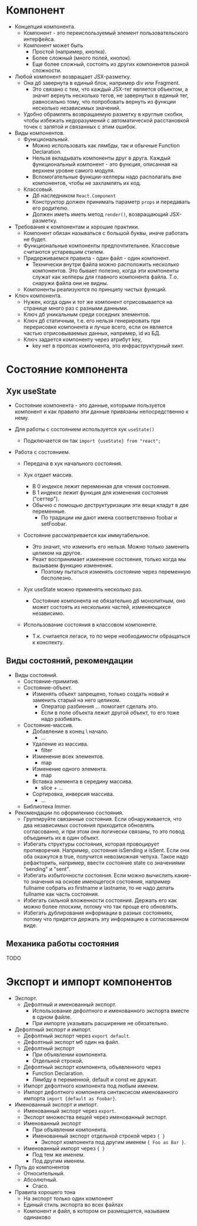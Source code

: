 # Компонент

* Концепция компонента.
  * Компонент - это переиспользуемый элемент пользовательского интерфейса.
  * Компонент может быть
    * Простой (например, кнопка).
    * Более сложный (много полей, кнопок).
    * Еще более сложный, состоять из других компонентов разной сложности.
* Любой компонент возвращает JSX-разметку.
  * Она дб завернута в единый блок, например div или Fragment.
    * Это связано с тем, что каждый JSX-тег является объектом, а значит вернуть несколько тегов, не завернутых в единый тег, равносильно тому, что попробовать вернуть из функции несколько независимых значений.
  * Удобно обрамлять возвращаемую разметку в круглые скобки, чтобы избежать недоразумений с автоматической расстановкой точек с запятой и связанных с этим ошибок.
* Виды компонентов.
  * Функциональный.
    * Можно использовать как лямбды, так и обычные Function Declaration.
    * Нельзя вкладывать компоненты друг в друга. Каждый функциональный компонент - это функция, описанная на верхнем уровне самого модуля.
    * Вспомогательные функции-хелперы надо располагать вне компонентов, чтобы не захламлять их код.
  * Классовый.
    * Дб наследником `React.Component`
    * Конструктор должен принимать параметр `props` и передавать его родителю.
    * Должен иметь иметь метод `render()`, возвращающий JSX-разметку.
* Требования к компонентам и хорошие практики.
  * Компонент обязан называться с большой буквы, иначе работать не будет.
  * Функциональные компоненты предпочтительнее. Классовые считаются устаревшим стилем.
  * Придерживаемся правила - один файл - один компонент.
    * Технически внутри файла можно расположить несколько компонентов. Это бывает полезно, когда эти компоненты служат как хелперы для главного компонента файла. Т.о. снаружи файла они не видны.
  * Компоненты реализуются по принципу чистых функций.
* Ключ компонента.
  * Нужен, когда один и тот же компонент отрисовывается на странице много раз с разными данными.
  * Ключ дб уникальным среди соседних элементов.
  * Ключ дб статичным, т.е. его нельзя генерировать при перерисовке компонента и лучше всего, если он является частью отрисовываемых данных, например, id из БД.
  * Ключ задается компоненту через атрибут key,
    * key нет в пропсах компонента, это инфраструктурный хинт.

# Состояние компонента

## Хук useState

* Состояние компонента - это данные, которыми пользуется компонент и как правило эти данные привязаны непосредственно к нему.
* Для работы с состоянием используется хук `useState()`

  * Подключается он так `import {useState} from "react";`
* Работа с состоянием.

  * Передача в хук начального состояния.
  * Хук отдает массив.

    * В 0 индексе лежит переменная для чтения состояния.
    * В 1 индексе лежит функция для изменения состояния ("сеттер").
    * Обычно с помощью деструктуризации эти вещи кладут в две переменные.
      * По традиции им дают имена соответственно foobar и setFoobar.
  * Состояние рассматривается как иммутабельное.

    * Это значит, что изменить его нельзя. Можно только заменить целиком на другое.
    * Реакт воспринимает изменение состояния, только когда мы вызываем функцию изменения.
      * Поэтому пытаться изменять состояние через переменную бесполезно.
  * Хук useState можно применять несколько раз.

    * Состояние компонента не обязательно дб монолитным, оно может состоять из нескольких частей, изменяющихся независимо.
  * Использование состояния в классовом компоненте.

    * Т.к. считается легаси, то по мере необходимости обращаться к конспекту.

## Виды состояний, рекомендации

* Виды состояний.
  * Состояние-примитив.
  * Состояние-объект.
    * Изменять объект запрещено, только создать новый и заменить старый на него целиком.
      * Оператор разбиения ... помогает сделать это.
      * Если в поле объекта лежит другой объект, то его тоже надо разбивать.
  * Состояние-массив.
    * Добавление в конец \ начало.
      * ...
    * Удаление из массива.
      * filter
    * Изменение всех элементов.
      * map
    * Изменение одного элемента.
      * map
    * Вставка элемента в середину массива.
      * slice + ...
    * Сортировка, инверсия массива.
      * ...
  * Библиотека Immer.
* Рекомендации по оформлению состояния.
  * Группируйте связанные состояния. Если обнаруживается, что два независимых состояния приходится обновлять согласованно, и при этом они логически связаны, то это повод объединить их в один объект.
  * Избегать структуры состояния, которая провоцирует противоречия. Например, состояния isSending и isSent. Если они оба окажутся в true, получится невозможная чепуха. Такое надо рефакторить, например, ввести состояние state со значениями "sending" и "sent".
  * Избегать избыточности состояния. Если можно вычислить какие-то значения на основе имеющегося состояния, например fullname собрать из firstname и lastname, то не надо делать fullname как часть состояния.
  * Избегать сильной вложенности состояния. Держать его как можно более плоским, потому что так проще его обновлять.
  * Избегать дублирования информации в разных состояниях, потому что придется держать эту информацию в согласованном виде.

## Механика работы состояния

TODO

# Экспорт и импорт компонентов

* Экспорт.
  * Дефолтный и именованный экспорт.
    * Использование дефолтного и именованного экспорта вместе в одном файле.
    * При импорте указывать расширение не обязательно.
* Дефолтный экспорт и импорт.
  * Дефолтный экспорт через `export default`.
  * Дефолтный экспорт мб один на файл.
  * Дефолтный экспорт
    * При объявлении компонента.
    * Отдельной строкой.
  * Дефолтный экспорт компонента, объявленного через
    * Function Declaration.
    * Лямбду в переменной, default и const не дружат.
  * Импорт дефолтного компонента под любым именем.
  * Импорт дефолтного компонента синтаксисом именованного импорта `import {default as Foobar}`.
* Именованный экспорт и импорт.
  * Именованный экспорт через `export`.
  * Экспорт множества вещей через именованный экспорт.
  * Именованный экспорт
    * При объявлении компонента.
    * Именованный экспорт отдельной строкой через `{ }`
      * Экспорт компонента под другим именем `{ Foo as Bar }`.
  * Именованный импорт через `{ }`
    * Под тем же именем.
    * Под другим именем.
* Путь до компонентов
  * Относительный.
  * Абсолютный.
    * Craco.
* Правила хорошего тона
  * На экспорт только один компонент
  * Единый стиль экспорта во всех файлах
  * Компонент и файл, в котором он размещается, называем одинаково

